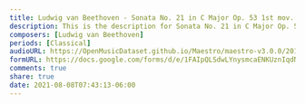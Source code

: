 ```yaml
---
title: Ludwig van Beethoven - Sonata No. 21 in C Major Op. 53 1st mov. (4)
description: This is the description for Sonata No. 21 in C Major Op. 53 1st mov. by Ludwig van Beethoven
composers: [Ludwig van Beethoven]
periods: [Classical]
audioURL: https://OpenMusicDataset.github.io/Maestro/maestro-v3.0.0/2013/ORIG-MIDI_01_7_6_13_Group__MID--AUDIO_03_R1_2013_wav--2.midi
formURL: https://docs.google.com/forms/d/e/1FAIpQLSdwLYnysmcaENKUznIqdNtr-PMLkuFLVa4uP-e4Y1Oq1p6CoQ/viewform
comments: true
share: true
date: 2021-08-08T07:43:13-06:00
---
```

